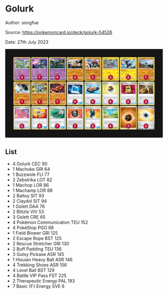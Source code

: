 # Golurk

Author: songfue

Source: <https://pokemoncard.io/deck/golurk-54526>

Date: 27th July 2023

![decklist](../../images/PAL/Golurk/1-%20Golurk.png)

## List

* 4 Golurk CEC 90
* 1 Machoke GRI 64
* 1 Buzzwole FLI 77
* 2 Zebstrika LOT 82
* 1 Machop LOR 86
* 1 Machamp LOR 88
* 2 Baltoy SIT 93
* 2 Claydol SIT 94
* 1 Golett DAA 76
* 2 Blitzle VIV 53
* 3 Golett CRE 65
* 4 Pokémon Communication TEU 152
* 4 PokéStop PGO 68
* 1 Field Blower GRI 125
* 2 Escape Rope BST 125
* 2 Rescue Stretcher GRI 130
* 2 Buff Padding TEU 136
* 3 Gutsy Pickaxe ASR 145
* 1 Hisuian Heavy Ball ASR 146
* 4 Trekking Shoes ASR 156
* 4 Level Ball BST 129
* 4 Battle VIP Pass FST 225
* 2 Therapeutic Energy PAL 193
* 7 Basic {F} Energy SVE 6
